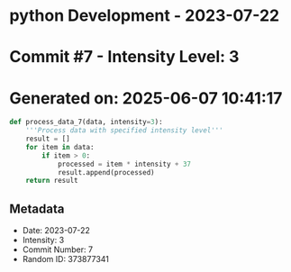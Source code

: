 ﻿# python Development - 2023-07-22
# Commit #7 - Intensity Level: 3
# Generated on: 2025-06-07 10:41:17
```python
def process_data_7(data, intensity=3):
    '''Process data with specified intensity level'''
    result = []
    for item in data:
        if item > 0:
            processed = item * intensity + 37
            result.append(processed)
    return result
```
## Metadata
- Date: 2023-07-22
- Intensity: 3
- Commit Number: 7
- Random ID: 373877341
